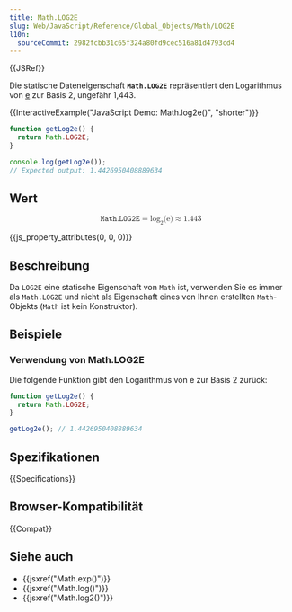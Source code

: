 ```yaml
---
title: Math.LOG2E
slug: Web/JavaScript/Reference/Global_Objects/Math/LOG2E
l10n:
  sourceCommit: 2982fcbb31c65f324a80fd9cec516a81d4793cd4
---
```


{{JSRef}}

Die statische Dateneigenschaft **`Math.LOG2E`** repräsentiert den Logarithmus von [e](/de/docs/Web/JavaScript/Reference/Global_Objects/Math/E) zur Basis 2, ungefähr 1,443.

{{InteractiveExample("JavaScript Demo: Math.log2e()", "shorter")}}

```js interactive-example
function getLog2e() {
  return Math.LOG2E;
}

console.log(getLog2e());
// Expected output: 1.4426950408889634
```

## Wert

<!-- prettier-ignore-start -->
<math display="block">
  <semantics><mrow><mi>𝙼𝚊𝚝𝚑.𝙻𝙾𝙶𝟸𝙴</mi><mo>=</mo><msub><mo lspace="0em" rspace="0em">log</mo><mn>2</mn></msub><mo stretchy="false">(</mo><mi mathvariant="normal">e</mi><mo stretchy="false">)</mo><mo>≈</mo><mn>1.443</mn></mrow><annotation encoding="TeX">\mathtt{Math.LOG2E} = \log_2(\mathrm{e}) \approx 1.443</annotation></semantics>
</math>
<!-- prettier-ignore-end -->

{{js_property_attributes(0, 0, 0)}}

## Beschreibung

Da `LOG2E` eine statische Eigenschaft von `Math` ist, verwenden Sie es immer als `Math.LOG2E` und nicht als Eigenschaft eines von Ihnen erstellten `Math`-Objekts (`Math` ist kein Konstruktor).

## Beispiele

### Verwendung von Math.LOG2E

Die folgende Funktion gibt den Logarithmus von e zur Basis 2 zurück:

```js
function getLog2e() {
  return Math.LOG2E;
}

getLog2e(); // 1.4426950408889634
```

## Spezifikationen

{{Specifications}}

## Browser-Kompatibilität

{{Compat}}

## Siehe auch

- {{jsxref("Math.exp()")}}
- {{jsxref("Math.log()")}}
- {{jsxref("Math.log2()")}}
